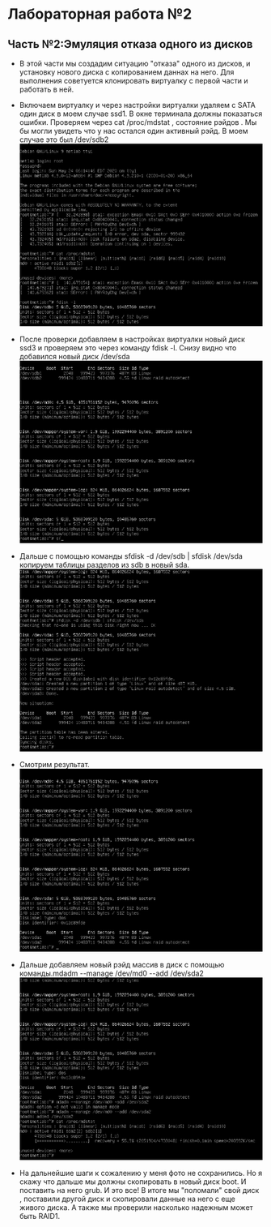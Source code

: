 # Лабораторная работа №2
## Часть №2:Эмуляция отказа одного из дисков

- В этой части мы создадим ситуацию "отказа" одного из дисков, и установку нового диска с копированием даннах на него. Для выполнения советуется клонировать виртуалку с первой части и работать в ней.

-  Включаем виртуалку и через настройки виртуалки удаляем с SATA один диск в моем случае ssd1. В окне терминала должны показаться ошибки.
   Проверяем через cat /proc/mdstat , состояние рэйдов . Мы бы могли увидеть что у нас остался один активный рэйд. В моем случае это был /dev/sdb2
![Image alt](https://github.com/Metamfitamin/MetLab/blob/master/lab2/part2/VirtualBox_deb-met2_24_05_2020_14_43_26.png)
- После проверки добавляем в настройках виртуалки новый диск ssd3 и проверяем это через команду fdisk -l. Снизу видно что добавился новый диск /dev/sda
![Image alt](https://github.com/Metamfitamin/MetLab/blob/master/lab2/part2/VirtualBox_deb-met2_24_05_2020_14_43_59.png)
- Дальше с помощью команды  sfdisk -d /dev/sdb | sfdisk /dev/sda копируем таблицы разделов из sdb в новый sda.
![Image alt](https://github.com/Metamfitamin/MetLab/blob/master/lab2/part2/VirtualBox_deb-met2_24_05_2020_14_44_38.png)
- Cмотрим результат.
![Image alt](https://github.com/Metamfitamin/MetLab/blob/master/lab2/part2/VirtualBox_deb-met2_24_05_2020_14_44_53.png)
- Дальше добавляем новый рэйд массив в диск с помощью команды.mdadm --manage /dev/md0 --add /dev/sda2 
![Image alt](https://github.com/Metamfitamin/MetLab/blob/master/lab2/part2/VirtualBox_deb-met2_24_05_2020_14_50_01.png)
- На дальнейшие шаги к сожалению у меня фото не сохранились. Но я скажу что дальше мы должны скопировать в новый диск boot. И поставить на него grub. И это все! В итоге мы "поломали" свой диск , поставили другой диск и скопировали данные на него с еще живого диска. А также мы проверили насколько надежным может быть RAID1.


